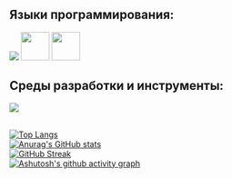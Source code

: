 ## Языки программирования:<br>
<img src="https://skillicons.dev/icons?i=cpp" /> <img src="https://cdn.cybrhome.com/media/topic/live/icon/topic_icon_assembly-language_8923f1.png" width="50" height="50" /> <img src="https://static.thenounproject.com/png/926776-200.png" width="50" height="50" /><br>

## Среды разработки и инструменты:<br>
<img src="https://skillicons.dev/icons?i=vim,git,github,docker,kubernetes" /><br><br>

[![Top Langs](https://github-readme-stats.vercel.app/api/top-langs/?username=User1235321&layout=compact)](https://github.com/anuraghazra/github-readme-stats)<br>
[![Anurag's GitHub stats](https://github-readme-stats.vercel.app/api?username=User1235321)](https://github.com/anuraghazra/github-readme-stats)<br>
[![GitHub Streak](https://streak-stats.demolab.com/?user=User1235321)](https://git.io/streak-stats)<br>
[![Ashutosh's github activity graph](https://github-readme-activity-graph.vercel.app/graph?username=User1235321)](https://github.com/ashutosh00710/github-readme-activity-graph)<br>
